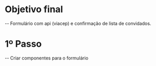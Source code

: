 # Objetivo final
--  Formulário com api (viacep) e confirmação de lista de convidados.

# 1º Passo
-- Criar componentes para o formulário